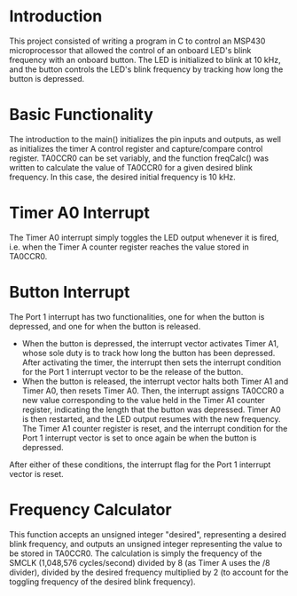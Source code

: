 # Introduction
This project consisted of writing a program in C to control an MSP430 microprocessor that allowed the control of an onboard LED's blink frequency with an onboard button. The LED is initialized to blink at 10 kHz, and the button controls the LED's blink frequency by tracking how long the button is depressed.

# Basic Functionality
The introduction to the main() initializes the pin inputs and outputs, as well as initializes the timer A control register and capture/compare control register. TA0CCR0 can be set variably, and the function freqCalc() was written to calculate the value of TA0CCR0 for a given desired blink frequency. In this case, the desired initial frequency is 10 kHz. 

# Timer A0 Interrupt
The Timer A0 interrupt simply toggles the LED output whenever it is fired, i.e. when the Timer A counter register reaches the value stored in TA0CCR0.

# Button Interrupt
The Port 1 interrupt has two functionalities, one for when the button is depressed, and one for when the button is released. 
* When the button is depressed, the interrupt vector activates Timer A1, whose sole duty is to track how long the button has been depressed. After activating the timer, the interrupt then sets the interrupt condition for the Port 1 interrupt vector to be the release of the button.
* When the button is released, the interrupt vector halts both Timer A1 and Timer A0, then resets Timer A0. Then, the interrupt assigns TA0CCR0 a new value corresponding to the value held in the Timer A1 counter register, indicating the length that the button was depressed. Timer A0 is then restarted, and the LED output resumes with the new frequency. The Timer A1 counter register is reset, and the interrupt condition for the Port 1 interrupt vector is set to once again be when the button is depressed.

After either of these conditions, the interrupt flag for the Port 1 interrupt vector is reset.

# Frequency Calculator
This function accepts an unsigned integer "desired", representing a desired blink frequency, and outputs an unsigned integer representing the value to be stored in TA0CCR0. The calculation is simply the frequency of the SMCLK (1,048,576 cycles/second) divided by 8 (as Timer A uses the /8 divider), divided by the desired frequency multiplied by 2 (to account for the toggling frequency of the desired blink frequency).

